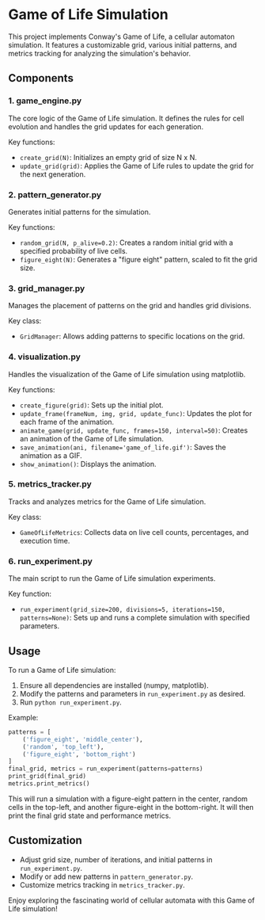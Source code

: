 # Game of Life Simulation

This project implements Conway's Game of Life, a cellular automaton simulation. It features a customizable grid, various initial patterns, and metrics tracking for analyzing the simulation's behavior.

## Components

### 1. game_engine.py
The core logic of the Game of Life simulation. It defines the rules for cell evolution and handles the grid updates for each generation.

Key functions:
- `create_grid(N)`: Initializes an empty grid of size N x N.
- `update_grid(grid)`: Applies the Game of Life rules to update the grid for the next generation.

### 2. pattern_generator.py
Generates initial patterns for the simulation.

Key functions:
- `random_grid(N, p_alive=0.2)`: Creates a random initial grid with a specified probability of live cells.
- `figure_eight(N)`: Generates a "figure eight" pattern, scaled to fit the grid size.

### 3. grid_manager.py
Manages the placement of patterns on the grid and handles grid divisions.

Key class:
- `GridManager`: Allows adding patterns to specific locations on the grid.

### 4. visualization.py
Handles the visualization of the Game of Life simulation using matplotlib.

Key functions:
- `create_figure(grid)`: Sets up the initial plot.
- `update_frame(frameNum, img, grid, update_func)`: Updates the plot for each frame of the animation.
- `animate_game(grid, update_func, frames=150, interval=50)`: Creates an animation of the Game of Life simulation.
- `save_animation(ani, filename='game_of_life.gif')`: Saves the animation as a GIF.
- `show_animation()`: Displays the animation.

### 5. metrics_tracker.py
Tracks and analyzes metrics for the Game of Life simulation.

Key class:
- `GameOfLifeMetrics`: Collects data on live cell counts, percentages, and execution time.

### 6. run_experiment.py
The main script to run the Game of Life simulation experiments.

Key function:
- `run_experiment(grid_size=200, divisions=5, iterations=150, patterns=None)`: Sets up and runs a complete simulation with specified parameters.

## Usage

To run a Game of Life simulation:

1. Ensure all dependencies are installed (numpy, matplotlib).
2. Modify the patterns and parameters in `run_experiment.py` as desired.
3. Run `python run_experiment.py`.

Example:

```python
patterns = [
    ('figure_eight', 'middle_center'),
    ('random', 'top_left'),
    ('figure_eight', 'bottom_right')
]
final_grid, metrics = run_experiment(patterns=patterns)
print_grid(final_grid)
metrics.print_metrics()
```

This will run a simulation with a figure-eight pattern in the center, random cells in the top-left, and another figure-eight in the bottom-right. It will then print the final grid state and performance metrics.

## Customization

- Adjust grid size, number of iterations, and initial patterns in `run_experiment.py`.
- Modify or add new patterns in `pattern_generator.py`.
- Customize metrics tracking in `metrics_tracker.py`.

Enjoy exploring the fascinating world of cellular automata with this Game of Life simulation!